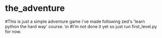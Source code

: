 # the_adventure
#This is just a simple adventure game i've made following zed's 'learn python the hard way' course. \n
#I'm not done it yet so just run first_level.py for now.
